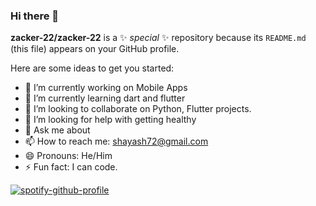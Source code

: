 ### Hi there 👋

**zacker-22/zacker-22** is a ✨ _special_ ✨ repository because its `README.md` (this file) appears on your GitHub profile.

Here are some ideas to get you started:

- 🔭 I’m currently working on Mobile Apps
- 🌱 I’m currently learning dart and flutter
- 👯 I’m looking to collaborate on Python, Flutter projects.
- 🤔 I’m looking for help with getting healthy 
- 💬 Ask me about 
- 📫 How to reach me: shayash72@gmail.com
- 😄 Pronouns: He/Him
- ⚡ Fun fact: I can code.

[![spotify-github-profile](https://spotify-github-profile.vercel.app/api/view?uid=31ldivz2grilwjus7moi75rxb6pq&cover_image=true&theme=default&show_offline=true&background_color=121212&interchange=false)](https://github.com/kittinan/spotify-github-profile)
